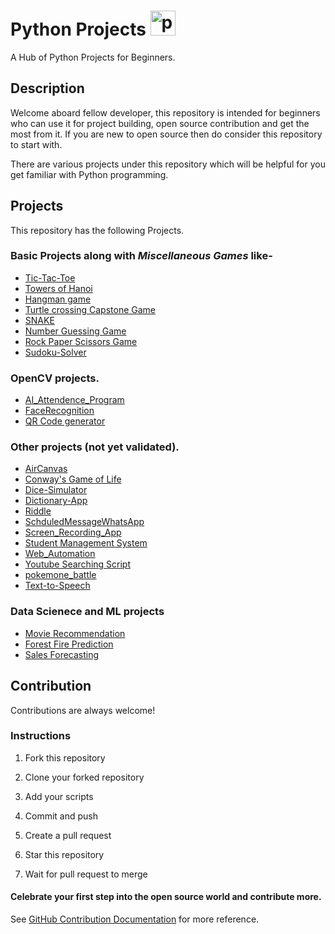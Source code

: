 
# Python Projects <a href="https://emoji.gg/emoji/1887_python"><img src="https://cdn3.emoji.gg/emojis/1887_python.png" width="40px" height="40px" alt="python"></a>
A Hub of Python Projects for Beginners.




## Description

Welcome aboard fellow developer, this repository is intended for beginners who can use it for project building, open source contribution and get the most from it.
If you are new to open source then do consider this repository to start with.

There are various projects under this repository which will be helpful for you get familiar with Python programming.



## Projects

This repository has the following Projects.
### Basic Projects along with *Miscellaneous Games* like- 
- [Tic-Tac-Toe](https://github.com/Shahrayar123/Python-Projects/tree/master/Tic-Tac-Toe)
- [Towers of Hanoi](https://github.com/Shahrayar123/Python-Projects/tree/master/Towers%20of%20Hanoi)
- [Hangman game](https://github.com/Shahrayar123/Python-Projects/tree/master/Hangman%20Game)
- [Turtle crossing Capstone Game](https://github.com/Shahrayar123/Python-Projects/tree/master/Turtle%20Crossing%20Capstone%20Game)
- [SNAKE](https://github.com/Shahrayar123/Python-Projects/tree/master/SNAKE)
- [Number Guessing Game](https://github.com/Shahrayar123/Python-Projects/tree/master/Number%20Guessing%20Game)
- [Rock Paper Scissors Game](https://github.com/Shahrayar123/Python-Projects/tree/master/Rock%20Paper%20Scissors%20Game)
- [Sudoku-Solver](https://github.com/Shahrayar123/Python-Projects/tree/master/Sudoku-Solver)

### OpenCV projects.

- [AI_Attendence_Program](https://github.com/Shahrayar123/Python-Projects/tree/master/AI_Attendence_Program)
- [FaceRecognition](https://github.com/Shahrayar123/Python-Projects/tree/master/FaceRecgonition)
- [QR Code generator](https://github.com/Shahrayar123/Python-Projects/tree/master/QR%20Code)

### Other projects (not yet validated).
- [AirCanvas](https://github.com/Shahrayar123/Python-Projects/tree/master/AirCanvas)
- [Conway's Game of Life](https://github.com/Shahrayar123/Python-Projects/tree/master/Conway's%20Game%20of%20Life)
- [Dice-Simulator](https://github.com/Shahrayar123/Python-Projects/tree/master/Dice-Simulator)
- [Dictionary-App](https://github.com/Shahrayar123/Python-Projects/tree/master/Dictionary-App)
- [Riddle](https://github.com/Shahrayar123/Python-Projects/tree/master/Riddle)
- [SchduledMessageWhatsApp](https://github.com/Shahrayar123/Python-Projects/tree/master/SchduledMessageWhatsApp)
- [Screen_Recording_App](https://github.com/Shahrayar123/Python-Projects/tree/master/Screen_Recording_App)
- [Student Management System](https://github.com/Shahrayar123/Python-Projects/tree/master/Student%20Management%20System)
- [Web_Automation](https://github.com/Shahrayar123/Python-Projects/tree/master/Web_Automation)
- [Youtube Searching Script](https://github.com/Shahrayar123/Python-Projects/tree/master/Youtube%20Searching%20Script)
- [pokemone_battle](https://github.com/Shahrayar123/Python-Projects/tree/master/pokemone_battle.py)
- [Text-to-Speech](https://github.com/Shahrayar123/Python-Projects/tree/master/Text-to-Speech)
### Data Scienece and ML projects
- [Movie Recommendation](https://github.com/Hashirama1Senju/Python-Projects/tree/master/Movie%20recommendation)
- [Forest Fire Prediction](https://github.com/Hashirama1Senju/Python-Projects/tree/master/Forest%20Fire%20prediction) 
- [Sales Forecasting](https://github.com/Hashirama1Senju/Python-Projects/tree/master/Sales%20prediction) 


## Contribution

Contributions are always welcome!



### Instructions
1. Fork this repository

2. Clone your forked repository

3. Add your scripts

4. Commit and push

5. Create a pull request

6. Star this repository

7. Wait for pull request to merge




#### Celebrate your first step into the open source world and contribute more.

See [GitHub Contribution Documentation](https://docs.github.com/en/get-started/quickstart/contributing-to-projects) for more reference.


